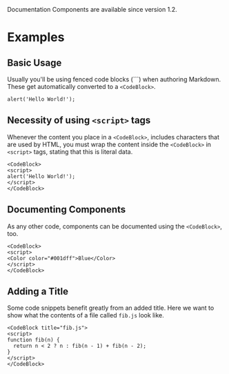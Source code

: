 <Banner title="Version Feature">
  Documentation Components are available since version 1.2.
</Banner>

# Examples

## Basic Usage

Usually you'll be using fenced code blocks (\`\`\`) when authoring Markdown. 
These get automatically converted to a `<CodeBlock>`.

```
alert('Hello World!');
```

## Necessity of using `<script>` tags

Whenever the content you place in a `<CodeBlock>`,
includes characters that are used by HTML, you must
wrap the content inside the `<CodeBlock>` in
`<script>` tags, stating that this is literal data.

<CodeBlock>
<script>
alert('Hello World!');
</script>
</CodeBlock>

```
<CodeBlock>
<script>
alert('Hello World!');
</script>
</CodeBlock>
```

## Documenting Components

As any other code, components can be documented using the `<CodeBlock>`, too.

<CodeBlock>
<script>
<Color color="#001dff">Blue</Color>
</script>
</CodeBlock>

```
<CodeBlock>
<script>
<Color color="#001dff">Blue</Color>
</script>
</CodeBlock>
```

## Adding a Title

Some code snippets benefit greatly from an added title. Here we want to show
what the contents of a file called `fib.js` look like.

<CodeBlock title="fib.js">
<script>
function fib(n) {
  return n < 2 ? n : fib(n - 1) + fib(n - 2);
}	
</script>
</CodeBlock>

```
<CodeBlock title="fib.js">
<script>
function fib(n) {
  return n < 2 ? n : fib(n - 1) + fib(n - 2);
}	
</script>
</CodeBlock>
```
